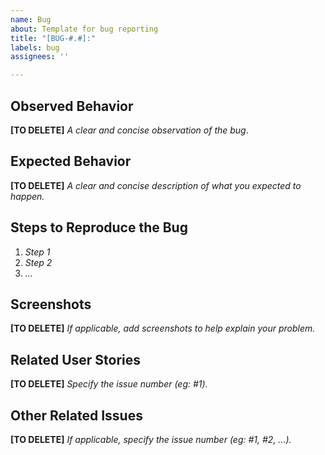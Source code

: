 ```yaml
---
name: Bug
about: Template for bug reporting
title: "[BUG-#.#]:"
labels: bug
assignees: ''

---
```


## Observed Behavior
**[TO DELETE]** *A clear and concise observation of the bug*.

## Expected Behavior
**[TO DELETE]** *A clear and concise description of what you expected to happen.*

## Steps to Reproduce the Bug
1. *Step 1*
2. *Step 2*
3. *...*

## Screenshots
**[TO DELETE]** *If applicable, add screenshots to help explain your problem.*

## Related User Stories
**[TO DELETE]** *Specify the issue number (eg: #1).*

## Other Related Issues
**[TO DELETE]** *If applicable, specify the issue number (eg: #1, #2, ...).*
